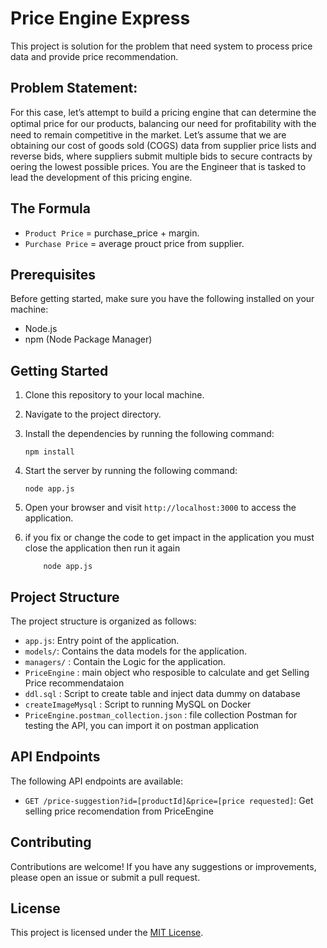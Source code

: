 # Price Engine Express

This project is solution for the problem that need system to process price data and provide price recommendation. 

## Problem Statement:
For this case, let’s attempt to build a pricing engine that can determine the optimal price for our products, balancing our need for proﬁtability with the need to remain competitive in the market.
Let’s assume that we are obtaining our cost of goods sold (COGS) data from supplier price lists and reverse bids, where suppliers submit multiple bids to secure contracts by oering the lowest possible prices. You are the Engineer that is tasked to lead the development of this pricing engine.

## The Formula
- `Product Price` = purchase_price +  margin. 
- `Purchase Price` = average prouct price from supplier.

## Prerequisites

Before getting started, make sure you have the following installed on your machine:

- Node.js
- npm (Node Package Manager)

## Getting Started

1. Clone this repository to your local machine.
2. Navigate to the project directory.
3. Install the dependencies by running the following command:

    ```shell
    npm install
    ```

4. Start the server by running the following command:

    ```shell
    node app.js
    ```

5. Open your browser and visit `http://localhost:3000` to access the application.
6. if you fix or change the code to get impact in the application you must close the application then run it again
    ```shell
        node app.js
    ```

## Project Structure

The project structure is organized as follows:

- `app.js`: Entry point of the application.
- `models/`: Contains the data models for the application.
- `managers/` : Contain the Logic for the application.
- `PriceEngine` : main object who resposible to calculate and get Selling Price recommendataion 
- `ddl.sql` : Script to create table and inject data dummy on database
- `createImageMysql` : Script to running MySQL on Docker
- `PriceEngine.postman_collection.json` : file collection Postman for testing the API, you can import it on postman application


## API Endpoints

The following API endpoints are available:

- `GET /price-suggestion?id=[productId]&price=[price requested]`: Get selling price recomendation from PriceEngine

## Contributing

Contributions are welcome! If you have any suggestions or improvements, please open an issue or submit a pull request.

## License

This project is licensed under the [MIT License](LICENSE).

